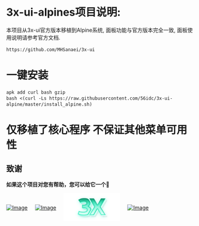 # 3x-ui-alpines项目说明: 
本项目从3x-ui官方版本移植到Alpine系统, 面板功能与官方版本完全一致, 面板使用说明请参考官方文档.
```
https://github.com/MHSanaei/3x-ui
```

# 一键安装
```
apk add curl bash gzip
bash <(curl -Ls https://raw.githubusercontent.com/56idc/3x-ui-alpine/master/install_alpine.sh)
```
# 仅移植了核心程序 不保证其他菜单可用性

## 致谢

**如果这个项目对您有帮助，您可以给它一个**:star2:

<div style="display: flex; gap: 20px; align-items: center;">
  <a href="https://alice.ws" target="_blank">
    <img src="https://app.alice.ws/logo.png" alt="Image" style="width: 150px;">
  </a>
  <a href="https://www.starvm.cn" target="_blank">
    <img src="https://www.starvm.cn/upload/logo3.png" alt="Image" style="width: 150px;">
  </a>
  <a href="https://github.com/MHSanaei/3x-ui" target="_blank">
    <img src="https://raw.githubusercontent.com/MHSanaei/3x-ui/main/media/3x-ui-light.png" alt="Image" style="width: 150px;">
  </a>
  <a href="https://github.com/56idc/3x-ui-alpine" target="_blank">
    <img src="https://56idc.net/templates/lagom2/assets/img/logo/logo_big.1322415258.svg" alt="Image" style="width: 150px;">
  </a>
</div>
